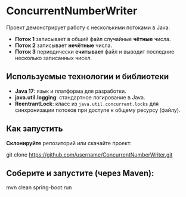 # ConcurrentNumberWriter

Проект демонстрирует работу с несколькими потоками в Java:

- **Поток 1** записывает в общий файл случайные **чётные** числа.
- **Поток 2** записывает **нечётные** числа.
- **Поток 3** периодически **считывает** файл и выводит последние несколько записанных чисел.

## Используемые технологии и библиотеки

- **Java 17**: язык и платформа для разработки.
- **java.util.logging**: стандартное логирование в Java.
- **ReentrantLock**: класс из `java.util.concurrent.locks` для синхронизации потоков при доступе к общему ресурсу (файлу).

## Как запустить

 **Склонируйте** репозиторий или скачайте проект:
 
   git clone https://github.com/username/ConcurrentNumberWriter.git
   
## Соберите и запустите (через Maven):

   mvn clean spring-boot:run
